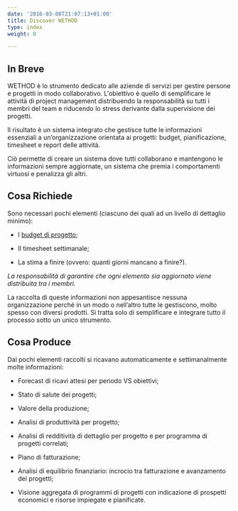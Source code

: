 ```yaml
---
date: '2016-03-08T21:07:13+01:00'
title: Discover WETHOD
type: index
weight: 0

---
```



## In Breve

WETHOD è lo strumento dedicato alle aziende di servizi per gestire persone e progetti in modo collaborativo.
L'obiettivo è quello di semplificare le attività di project management distribuendo la responsabilità su tutti i membri del team e riducendo lo stress derivante dalla supervisione dei progetti.

Il risultato è un sistema integrato che gestisce tutte le informazioni essenziali a un’organizzazione orientata ai progetti: budget, pianificazione, timesheet e report delle attività.

Ciò permette di creare un sistema dove tutti collaborano e mantengono le informazioni sempre aggiornate, un sistema che premia i comportamenti virtuosi e penalizza gli altri.

## Cosa Richiede

Sono necessari pochi elementi (ciascuno dei quali ad un livello di dettaglio minimo):

* I [budget di progetto](guide/budget-it);

* Il timesheet settimanale;

* La stima a finire (ovvero: quanti giorni mancano a finire?).

*La responsabilità di garantire che ogni elemento sia aggiornato viene distribuita tra i membri.*

La raccolta di queste informazioni non appesantisce nessuna organizzazione perché in un modo o nell’altro tutte le gestiscono, molto spesso con diversi prodotti. Si tratta solo di semplificare e integrare tutto il processo sotto un unico strumento.

## Cosa Produce

Dai pochi elementi raccolti si ricavano automaticamente e settimanalmente molte informazioni:

* Forecast di ricavi attesi per periodo VS obiettivi;

* Stato di salute dei progetti;

* Valore della produzione;

* Analisi di produttività per progetto;

* Analisi di redditività di dettaglio per progetto e per programma di progetti correlati;

* Piano di fatturazione;

* Analisi di equilibrio finanziario: incrocio tra fatturazione e avanzamento dei progetti;

* Visione aggregata di programmi di progetti con indicazione di prospetti economici e risorse impiegate e pianificate.